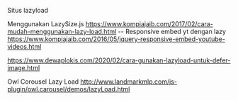 Situs lazyload

Menggunakan LazySize.js
https://www.kompiajaib.com/2017/02/cara-mudah-menggunakan-lazy-load.html
-- Responsive embed yt dengan lazy
https://www.kompiajaib.com/2016/05/jquery-responsive-embed-youtube-videos.html

https://www.dewaplokis.com/2020/02/cara-gunakan-lazyload-untuk-defer-image.html

Owl Corousel Lazy Load
http://www.landmarkmlp.com/js-plugin/owl.carousel/demos/lazyLoad.html
